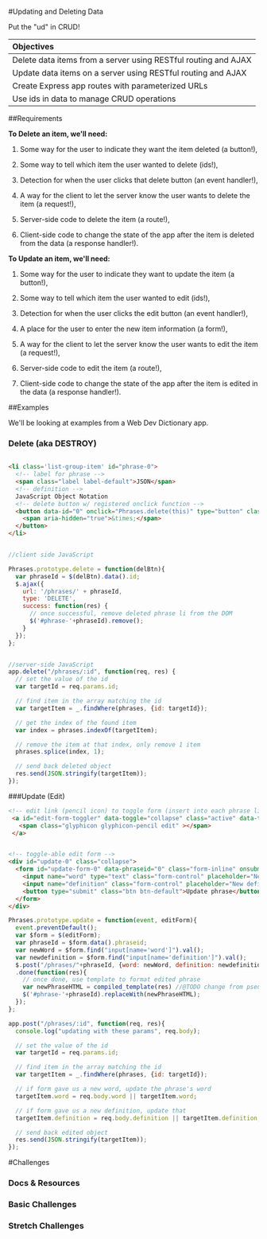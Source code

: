 #Updating and Deleting Data

Put the "ud" in CRUD!

| Objectives |
| :--- |
| Delete data items from a server using RESTful routing and AJAX |
| Update data items on a server using RESTful routing and AJAX |
| Create Express app routes with parameterized URLs |
| Use ids in data to manage CRUD operations | 

##Requirements

**To Delete an item, we'll need:**

1. Some way for the user to indicate they want the item deleted (a button!),

1. Some way to tell which item the user wanted to delete (ids!),

2. Detection for when the user clicks that delete button (an event handler!),

3. A way for the client to let the server know the user wants to delete the item (a request!),

3. Server-side code to delete the item (a route!),

3. Client-side code to change the state of the app after the item is deleted from the data (a response handler!).

**To Update an item, we'll need:**

1. Some way for the user to indicate they want to update the item (a button!),

1. Some way to tell which item the user wanted to edit (ids!),

2. Detection for when the user clicks the edit button (an event handler!),

2. A place for the user to enter the new item information (a form!),

3. A way for the client to let the server know the user wants to edit the item (a request!),

3. Server-side code to edit the item (a route!),

3. Client-side code to change the state of the app after the item is edited in the data (a response handler!).

##Examples

We'll be looking at examples from a Web Dev Dictionary app.

### Delete (aka DESTROY)

```html

<li class='list-group-item' id="phrase-0">
  <!-- label for phrase -->
  <span class="label label-default">JSON</span>
  <!-- definition -->
  JavaScript Object Notation
  <!-- delete button w/ registered onclick function -->
  <button data-id="0" onclick="Phrases.delete(this)" type="button" class="close" aria-label="Close">
    <span aria-hidden="true">&times;</span>
  </button>
</li>
```

```js

//client side JavaScript

Phrases.prototype.delete = function(delBtn){
  var phraseId = $(delBtn).data().id;
  $.ajax({
    url: '/phrases/' + phraseId,
    type: 'DELETE',
    success: function(res) {
      // once successful, remove deleted phrase li from the DOM
      $('#phrase-'+phraseId).remove();
    }
  });
};
```

```js

//server-side JavaScript
app.delete("/phrases/:id", function(req, res) {
  // set the value of the id
  var targetId = req.params.id;

  // find item in the array matching the id
  var targetItem = _.findWhere(phrases, {id: targetId});

  // get the index of the found item
  var index = phrases.indexOf(targetItem);

  // remove the item at that index, only remove 1 item
  phrases.splice(index, 1);

  // send back deleted object
  res.send(JSON.stringify(targetItem));
});
```


###Update (Edit)

```html
<!-- edit link (pencil icon) to toggle form (insert into each phrase li)-->
 <a id="edit-form-toggler" data-toggle="collapse" class="active" data-target="#update-0" >
   <span class="glyphicon glyphicon-pencil edit" ></span>
 </a>


<!-- toggle-able edit form -->
<div id="update-0" class="collapse">
  <form id="update-form-0" data-phraseid="0" class="form-inline" onsubmit="Phrases.update(event, this)">
    <input name="word" type="text" class="form-control" placeholder="New word?">
    <input name="definition" class="form-control" placeholder="New definition?">
    <button type="submit" class="btn btn-default">Update phrase</button>
  </form>
</div>
```

```js
Phrases.prototype.update = function(event, editForm){
  event.preventDefault();
  var $form = $(editForm);
  var phraseId = $form.data().phraseid;
  var newWord = $form.find("input[name='word']").val();
  var newdefinition = $form.find("input[name='definition']").val();
  $.post("/phrases/"+phraseId, {word: newWord, definition: newdefinition});
  .done(function(res){
    // once done, use template to format edited phrase
    var newPhraseHTML = compiled_template(res) //@TODO change from pseudocode
    $('#phrase-'+phraseId).replaceWith(newPhraseHTML);
  });
};

```

```js
app.post("/phrases/:id", function(req, res){
  console.log("updating with these params", req.body);

  // set the value of the id
  var targetId = req.params.id;

  // find item in the array matching the id
  var targetItem = _.findWhere(phrases, {id: targetId});

  // if form gave us a new word, update the phrase's word
  targetItem.word = req.body.word || targetItem.word;

  // if form gave us a new definition, update that
  targetItem.definition = req.body.definition || targetItem.definition;

  // send back edited object
  res.send(JSON.stringify(targetItem));
});
```

#Challenges

### Docs & Resources

### Basic Challenges

### Stretch Challenges
